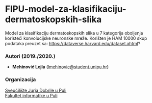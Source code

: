 # FIPU-model-za-klasifikaciju-dermatoskopskih-slika
Model za klasifikaciju dermatoskopskih slika u 7 kategorija oboljenja koristeći konvolucijske neuronske mreže.
Korišten je HAM 10000 skup podataka preuzet sa: https://dataverse.harvard.edu/dataset.xhtml?

### Autori (2019./2020.)
- **Mehinović Lejla** (lmehinovic@student.unipu.hr)

### Organizacija
[Sveučilište Jurja Dobrile u Puli](http://www.unipu.hr/)   
[Fakultet informatike u Puli](https://fipu.unipu.hr/)  
